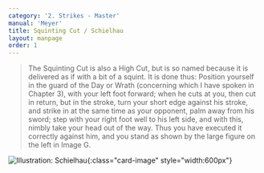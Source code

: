 ```yaml
---
category: '2. Strikes - Master'
manual: 'Meyer'
title: Squinting Cut / Schielhau
layout: manpage
order: 1
---
```


> The Squinting Cut is also a High Cut, but is so named because it is delivered as if with a bit of a squint. It is done thus: Position yourself in the guard of the Day or Wrath (concerning which I have spoken in Chapter 3), with your left foot forward; when he cuts at you, then cut in return, but in the stroke, turn your short edge against his stroke, and strike in at the same time as your opponent, palm away from his sword; step with your right foot well to his left side, and with this, nimbly take your head out of the way. Thus you have executed it correctly against him, and you stand as shown by the large figure on the left in Image G.

![Illustration: Schielhau](/manuals/meyer/images/strikes/schielhau-illustration.jpg){:class="card-image" style="width:600px"}
